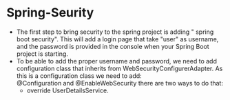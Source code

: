 # Spring-Seurity
- The first step to bring security to the spring project is adding " spring boot security". This will add a login page that take "user" as username, and the password is provided in the console when your Spring Boot project is starting. 
- To be able to add the proper username and password, we need to add configuration class that inherits from WebSecurityConfigurerAdapter. As this is a configuration class we need to add:  
    @Configuration 
    and 
    @EnableWebSecurity
    there are two ways to do that:
    - override UserDetailsService.
    
